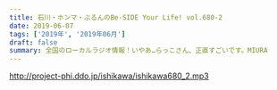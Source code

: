 ```yaml
---
title: 石川・ホンマ・ぶるんのBe-SIDE Your Life! vol.680-2
date: 2019-06-07
tags: ['2019年', '2019年06月']
draft: false
summary: 全国のローカルラジオ情報！いやあ…らっこさん、正直すごいです。MIURA
---
```


http://project-phi.ddo.jp/ishikawa/ishikawa680_2.mp3
